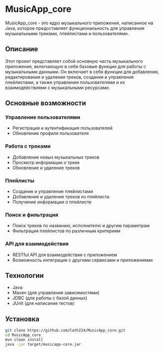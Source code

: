 # MusicApp_core

MusicApp_core - это ядро музыкального приложения, написанное на Java, которое предоставляет функциональность для управления музыкальными треками, плейлистами и пользователями.

## Описание

Этот проект представляет собой основную часть музыкального приложения, включающую в себя базовые функции для работы с музыкальными данными. Он включает в себя функции для добавления, редактирования и удаления треков, создания и управления плейлистами, а также управления пользователями и их взаимодействиями с музыкальными ресурсами.

## Основные возможности

### Управление пользователями
- Регистрация и аутентификация пользователей
- Обновление профиля пользователя

### Работа с треками
- Добавление новых музыкальных треков
- Просмотр информации о треке
- Обновление и удаление треков

### Плейлисты
- Создание и управление плейлистами
- Добавление и удаление треков из плейлиста
- Получение информации о плейлисте

### Поиск и фильтрация
- Поиск треков по названию, исполнителю и другим параметрам
- Фильтрация плейлистов по различным критериям

### API для взаимодействия
- RESTful API для взаимодействия с приложением
- Возможность интеграции с другими сервисами и приложениями

## Технологии

- Java
- Maven (для управления зависимостями)
- JDBC (для работы с базой данных)
- JUnit (для написания тестов)

## Установка

```bash
git clone https://github.com/Cath224/MusicApp_core.git
cd MusicApp_core
mvn clean install
java -jar target/musicapp-core.jar
